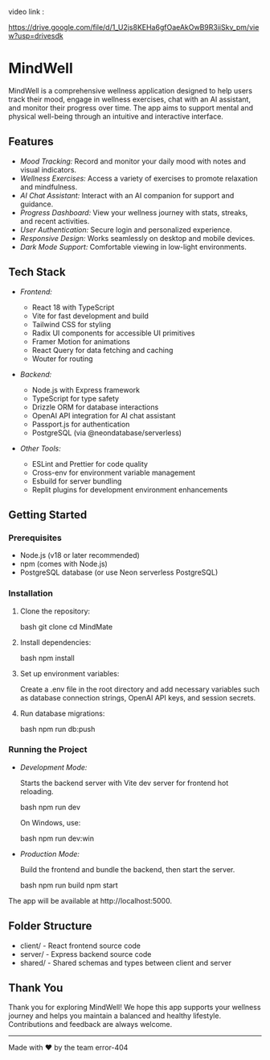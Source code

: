 video link :

https://drive.google.com/file/d/1_U2js8KEHa6gfOaeAkOwB9R3iiSkv_pm/view?usp=drivesdk 

# MindWell

MindWell is a comprehensive wellness application designed to help users track their mood, engage in wellness exercises, chat with an AI assistant, and monitor their progress over time. The app aims to support mental and physical well-being through an intuitive and interactive interface.

## Features

- *Mood Tracking:* Record and monitor your daily mood with notes and visual indicators.
- *Wellness Exercises:* Access a variety of exercises to promote relaxation and mindfulness.
- *AI Chat Assistant:* Interact with an AI companion for support and guidance.
- *Progress Dashboard:* View your wellness journey with stats, streaks, and recent activities.
- *User Authentication:* Secure login and personalized experience.
- *Responsive Design:* Works seamlessly on desktop and mobile devices.
- *Dark Mode Support:* Comfortable viewing in low-light environments.

## Tech Stack

- *Frontend:*
  - React 18 with TypeScript
  - Vite for fast development and build
  - Tailwind CSS for styling
  - Radix UI components for accessible UI primitives
  - Framer Motion for animations
  - React Query for data fetching and caching
  - Wouter for routing

- *Backend:*
  - Node.js with Express framework
  - TypeScript for type safety
  - Drizzle ORM for database interactions
  - OpenAI API integration for AI chat assistant
  - Passport.js for authentication
  - PostgreSQL (via @neondatabase/serverless)

- *Other Tools:*
  - ESLint and Prettier for code quality
  - Cross-env for environment variable management
  - Esbuild for server bundling
  - Replit plugins for development environment enhancements

## Getting Started

### Prerequisites

- Node.js (v18 or later recommended)
- npm (comes with Node.js)
- PostgreSQL database (or use Neon serverless PostgreSQL)

### Installation

1. Clone the repository:

   bash
   git clone <repository-url>
   cd MindMate
   

2. Install dependencies:

   bash
   npm install
   

3. Set up environment variables:

   Create a .env file in the root directory and add necessary variables such as database connection strings, OpenAI API keys, and session secrets.

4. Run database migrations:

   bash
   npm run db:push
   

### Running the Project

- *Development Mode:*

  Starts the backend server with Vite dev server for frontend hot reloading.

  bash
  npm run dev
  

  On Windows, use:

  bash
  npm run dev:win
  

- *Production Mode:*

  Build the frontend and bundle the backend, then start the server.

  bash
  npm run build
  npm start
  

The app will be available at http://localhost:5000.

## Folder Structure

- client/ - React frontend source code
- server/ - Express backend source code
- shared/ - Shared schemas and types between client and server

## Thank You

Thank you for exploring MindWell! We hope this app supports your wellness journey and helps you maintain a balanced and healthy lifestyle. Contributions and feedback are always welcome.

---

Made with ❤ by the team error-404
